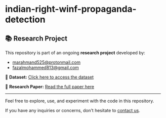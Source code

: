 # indian-right-winf-propaganda-detection
<h2>📚 Research Project</h2>

<p>This repository is part of an ongoing <strong>research project</strong> developed by:</p>

<ul>
  <li><a href="mailto:marahmand525@protonmail.com">marahmand525@protonmail.com</a></li>
  <li><a href="mailto:fazalmohammed813@gmail.com">fazalmohammed813@gmail.com</a></li>
</ul>

<p>🔗 <strong>Dataset:</strong> <a href="YOUR_DATASET_LINK_HERE" target="_blank">Click here to access the dataset</a></p>
<p>📄 <strong>Research Paper:</strong> <a href="YOUR_PAPER_LINK_HERE" target="_blank">Read the full paper here</a></p>

<hr>

<p>Feel free to explore, use, and experiment with the code in this repository.</p>
<p>If you have any inquiries or concerns, don't hesitate to <a href="mailto:marahmand525@protonmail.com">contact us</a>.</p>
